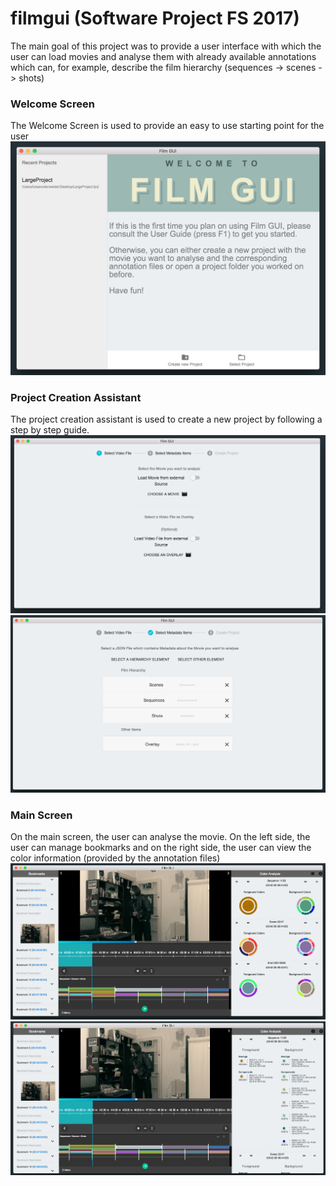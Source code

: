 # filmgui (Software Project FS 2017)
The main goal of this project was to provide a user interface with which the user can load movies and analyse them with already available annotations which can, for example, describe the film hierarchy (sequences -> scenes -> shots)

### Welcome Screen
The Welcome Screen is used to provide an easy to use starting point for the user
![WelcomeScreen](https://github.com/lukvol/filmgui/blob/master/images/WelcomeScreen.png)

### Project Creation Assistant
The project creation assistant is used to create a new project by following a step by step guide.
![CreateProject1](https://github.com/lukvol/filmgui/blob/master/images/CreateProject1.png)
![CreateProject1](https://github.com/lukvol/filmgui/blob/master/images/CreateProject2.png)

### Main Screen
On the main screen, the user can analyse the movie. On the left side, the user can manage bookmarks and on the right side, the user can view the color information (provided by the annotation files)
![MainScreen1](https://github.com/lukvol/filmgui/blob/master/images/MainScreen1.png)
![MainScreen2](https://github.com/lukvol/filmgui/blob/master/images/MainScreen2.png)
